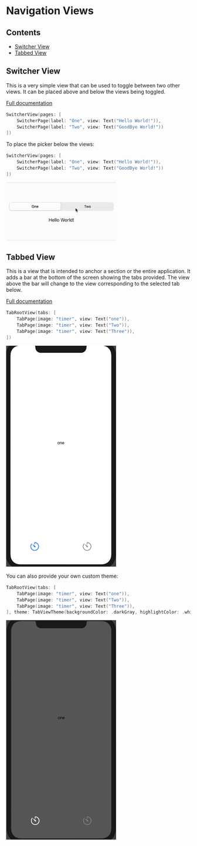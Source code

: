 # Navigation Views

## Contents

- [Switcher View](#switcher%20view)
- [Tabbed View](#tabbed%20view)

## Switcher View

This is a very simple view that can be used to toggle between two other views. It can be placed above and below the views being toggled.

[Full documentation](https://quickcomponents.lucasdesouza.net/switcherview/)


```swift
SwitcherView(pages: [
    SwitcherPage(label: "One", view: Text("Hello World!")),
    SwitcherPage(label: "Two", view: Text("GoodBye World!"))
])
```

To place the picker below the views:


```swift
SwitcherView(pages: [
    SwitcherPage(label: "One", view: Text("Hello World!")),
    SwitcherPage(label: "Two", view: Text("GoodBye World!"))
])
```

<img src="../assets/switcherView.gif" width="300"/>

## Tabbed View

This is a view that is intended to anchor a section or the entire application. It adds a bar at the bottom of the screen showing the tabs provided. The view above the bar will change to the view corresponding to the selected tab below. 

[Full documentation](https://quickcomponents.lucasdesouza.net/tabrootview/)

```swift
TabRootView(tabs: [
    TabPage(image: "timer", view: Text("one")),
    TabPage(image: "timer", view: Text("Two")),
    TabPage(image: "timer", view: Text("Three")),
])
```
<img src="../assets/tabview.png" width="300"/>

You can also provide your own custom theme:
```swift
TabRootView(tabs: [
    TabPage(image: "timer", view: Text("one")),
    TabPage(image: "timer", view: Text("Two")),
    TabPage(image: "timer", view: Text("Three")),
], theme: TabViewTheme(backgroundColor: .darkGray, highlightColor: .white, defaultColor: .gray))
```

<img src="../assets/tabviewcustom.png" width="300"/>

